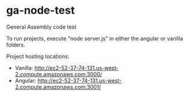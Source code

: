 # ga-node-test
General Assembly code test

To run projects, execute "node server.js" in either the angular or vanilla folders.

Project hosting locations:
- Vanilla: http://ec2-52-37-74-131.us-west-2.compute.amazonaws.com:3000/
- Angular: http://ec2-52-37-74-131.us-west-2.compute.amazonaws.com:3001/